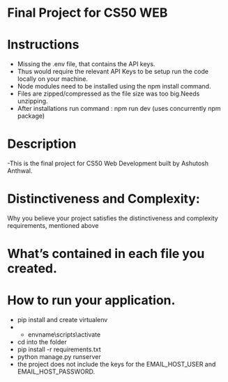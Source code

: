 # Final Project for CS50 WEB

# Instructions

- Missing the .env file, that contains the API keys.
- Thus would require the relevant API Keys to be setup run the code locally on your machine.
- Node modules need to be installed using the npm install command.
- Files are zipped/compressed as the file size was too big.Needs unzipping.
- After installations run command : npm run dev (uses concurrently npm package)

# Description

-This is the final project for CS50 Web Development built by Ashutosh Anthwal.

# Distinctiveness and Complexity:

Why you believe your project satisfies the distinctiveness and complexity requirements, mentioned above

# What’s contained in each file you created.

# How to run your application.

- pip install and create virtualenv
- - envname\scripts\activate
- cd into the folder
- pip install -r requirements.txt
- python manage.py runserver
- the project does not include the keys for the EMAIL_HOST_USER and EMAIL_HOST_PASSWORD.
